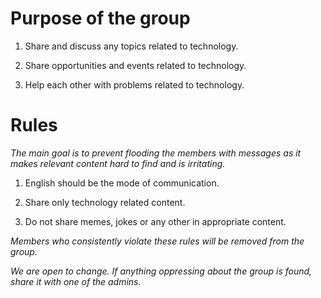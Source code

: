 # Purpose of the group

1. Share and discuss any topics related to technology.

2. Share opportunities and events related to technology. 

3. Help each other with problems related to technology.

# Rules

_The main goal is to prevent flooding the members with messages as it makes relevant content hard to find and is irritating._

1. English should be the mode of communication.

2. Share only technology related content.

3. Do not share memes, jokes or any other in appropriate content.

_Members who consistently violate these rules will be removed from the group._

_We are open to change. If anything oppressing about the group is found, share it with one of the admins._
